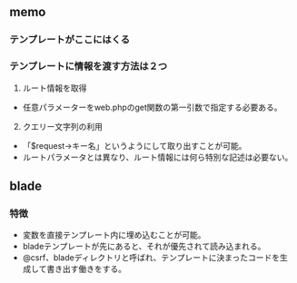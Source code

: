## memo 
### テンプレートがここにはくる

### テンプレートに情報を渡す方法は２つ
1. ルート情報を取得
- 任意パラメーターをweb.phpのget関数の第一引数で指定する必要ある。

2. クエリー文字列の利用
- 「$request->キー名」というようにして取り出すことが可能。
- ルートパラメータとは異なり、ルート情報には何ら特別な記述は必要ない。

## blade
### 特徴
- 変数を直接テンプレート内に埋め込むことが可能。
- bladeテンプレートが先にあると、それが優先されて読み込まれる。
- @csrf、bladeディレクトリと呼ばれ、テンプレートに決まったコードを生成して書き出す働きをする。
